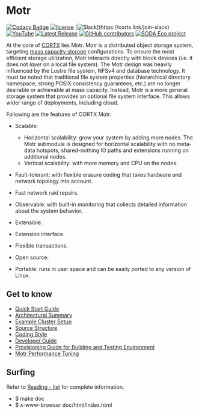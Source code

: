 # Motr

[![Codacy Badge](https://app.codacy.com/project/badge/Grade/a3d60ecc5d8942c9a4b04bcf4b60bf20)](https://www.codacy.com/gh/Seagate/cortx/dashboard?utm_source=github.com&amp;utm_medium=referral&amp;utm_content=Seagate/cortx&amp;utm_campaign=Badge_Grade)
[![license](https://img.shields.io/badge/License-Apache%202.0-blue.svg)](https://github.com/Seagate/cortx/blob/main/LICENSE)
[![Slack](https://img.shields.io/badge/chat-on%20Slack-blue")](https://cortx.link/join-slack)
[![YouTube](https://img.shields.io/badge/Video-YouTube-red)](https://cortx.link/videos)
[![Latest Release](https://img.shields.io/github/v/release/Seagate/cortx?label=Latest%20Release)](https://github.com/seagate/cortx/releases/latest)
[![GitHub contributors](https://img.shields.io/github/contributors/Seagate/cortx-motr)](https://github.com/Seagate/cortx-motr/graphs/contributors/)
[![SODA Eco project](https://img.shields.io/badge/SODA-ECO%20Project-9cf)](./doc/Soda-welcome-page.md)

At the core of [CORTX](https://github.com/Seagate/cortx) lies Motr.  Motr is a distributed object storage system, targeting [mass capacity storage](https://www.seagate.com/products/storage/object-storage-software/)
configurations. To ensure the most efficient storage utilization, Motr interacts directly with block devices (i.e. it does not _layer_ on a local file system).  The Motr design was heavily influenced by the Lustre file system, NFSv4 and database technology. It must be noted that traditional file system properties (hierarchical directory namespace, strong POSIX consistency guarantees, etc.) are no longer desirable or achievable at mass capacity. Instead, Motr is a more general storage system that provides an optional file system interface. This allows wider range of deployments, including cloud.

Following are the features of CORTX Motr:

-   Scalable: 
    -   Horizontal scalability: grow your system by adding more nodes. The Motr submodule is designed for horizontal scalability with no meta-data hotspots, shared-nothing IO paths and extensions running on additional nodes.
    -   Vertical scalability: with more memory and CPU on the nodes.
  
-   Fault-tolerant: with flexible erasure coding that takes hardware and network topology into account.

-   Fast network raid repairs.

-   Observable: with built-in monitoring that collects detailed information about the system behavior.

-   Extensible.

-   Extension interface.

-   Flexible transactions.

-   Open source.

-   Portable: runs in user space and can be easily ported to any version of Linux.

## Get to know

-   [Quick Start Guide](/doc/Quick-Start-Guide.rst)
-   [Architectural Summary](/doc/motr-in-prose.md)
-   [Example Cluster Setup](https://github.com/Seagate/cortx-motr/discussions/285)
-   [Source Structure](/doc/source-structure.md)
-   [Coding Style](/doc/coding-style.md)
-   [Developer Guide](/doc/motr-developer-guide.md)
-   [Provisioning Guide for Building and Testing Environment](/scripts/provisioning/README.md)
-   [Motr Performance Tuning](https://github.com/Seagate/cortx-motr/wiki/Motr-Performance-Tuning)

## Surfing

Refer to [Reading - list](/doc/reading-list.md) for complete information.
-   $ make doc
-   $ x-www-browser doc/html/index.html


